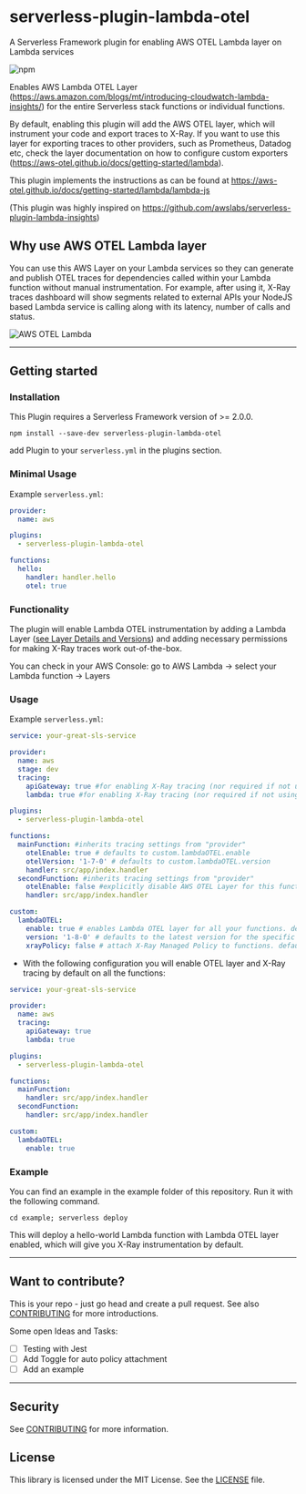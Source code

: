 # serverless-plugin-lambda-otel

A Serverless Framework plugin for enabling AWS OTEL Lambda layer on Lambda services

![npm](https://img.shields.io/npm/v/serverless-plugin-lambda-otel)
<!-- ![npm](https://img.shields.io/npm/dw/serverless-plugin-lambda-otel) -->

Enables AWS Lambda OTEL Layer (https://aws.amazon.com/blogs/mt/introducing-cloudwatch-lambda-insights/) for the entire Serverless stack functions or individual functions.

By default, enabling this plugin will add the AWS OTEL layer, which will instrument your code and export traces to X-Ray. If you want to use this layer for exporting traces to other providers, such as Prometheus, Datadog etc, check the layer documentation on how to configure custom exporters (https://aws-otel.github.io/docs/getting-started/lambda).

This plugin implements the instructions as can be found at https://aws-otel.github.io/docs/getting-started/lambda/lambda-js

(This plugin was highly inspired on https://github.com/awslabs/serverless-plugin-lambda-insights)

## Why use AWS OTEL Lambda layer

You can use this AWS Layer on your Lambda services so they can generate and publish OTEL traces for dependencies called within your Lambda function without manual instrumentation. For example, after using it, X-Ray traces dashboard will show segments related to external APIs your NodeJS based Lambda service is calling along with its latency, number of calls and status.

![AWS OTEL Lambda](https://github.com/aws-observability/aws-otel-lambda)

---

## Getting started

### Installation

This Plugin requires a Serverless Framework version of >= 2.0.0.

`npm install --save-dev serverless-plugin-lambda-otel`

add Plugin to your `serverless.yml` in the plugins section.

### Minimal Usage

Example `serverless.yml`:

```yaml
provider:
  name: aws

plugins:
  - serverless-plugin-lambda-otel

functions:
  hello:
    handler: handler.hello
    otel: true
```

### Functionality

The plugin will enable Lambda OTEL instrumentation by adding a Lambda Layer ([see Layer Details and Versions](https://aws-otel.github.io/docs/getting-started/lambda)) and adding necessary permissions for making X-Ray traces work out-of-the-box.

You can check in your AWS Console:
go to AWS Lambda -> select your Lambda function -> Layers

### Usage

Example `serverless.yml`:

```yaml
service: your-great-sls-service

provider:
  name: aws
  stage: dev
  tracing:
    apiGateway: true #for enabling X-Ray tracing (nor required if not using X-Ray)
    lambda: true #for enabling X-Ray tracing (nor required if not using X-Ray)

plugins:
  - serverless-plugin-lambda-otel

functions:
  mainFunction: #inherits tracing settings from "provider"
    otelEnable: true # defaults to custom.lambdaOTEL.enable
    otelVersion: '1-7-0' # defaults to custom.lambdaOTEL.version
    handler: src/app/index.handler
  secondFunction: #inherits tracing settings from "provider"
    otelEnable: false #explicitly disable AWS OTEL Layer for this function (this will override default settings)
    handler: src/app/index.handler

custom:
  lambdaOTEL:
    enable: true # enables Lambda OTEL layer for all your functions. defaults to false
    version: '1-8-0' # defaults to the latest version for the specific runtime (nodejs, python, java or collector) when the plugin was published
    xrayPolicy: false # attach X-Ray Managed Policy to functions. defaults to true
```

- With the following configuration you will enable OTEL layer and X-Ray tracing by default on all the functions:

```yaml
service: your-great-sls-service

provider:
  name: aws
  tracing:
    apiGateway: true
    lambda: true

plugins:
  - serverless-plugin-lambda-otel

functions:
  mainFunction:
    handler: src/app/index.handler
  secondFunction:
    handler: src/app/index.handler

custom:
  lambdaOTEL:
    enable: true
```


### Example

You can find an example in the example folder of this repository. Run it with the following command.

`cd example; serverless deploy`

This will deploy a hello-world Lambda function with Lambda OTEL layer enabled, which will give you X-Ray instrumentation by default.

---

## Want to contribute?

This is your repo - just go head and create a pull request. See also [CONTRIBUTING](CONTRIBUTING.md) for more introductions.

Some open Ideas and Tasks:

- [ ] Testing with Jest
- [ ] Add Toggle for auto policy attachment
- [ ] Add an example

---

## Security

See [CONTRIBUTING](CONTRIBUTING.md#security-issue-notifications) for more information.

## License

This library is licensed under the MIT License. See the [LICENSE](LICENSE) file.
